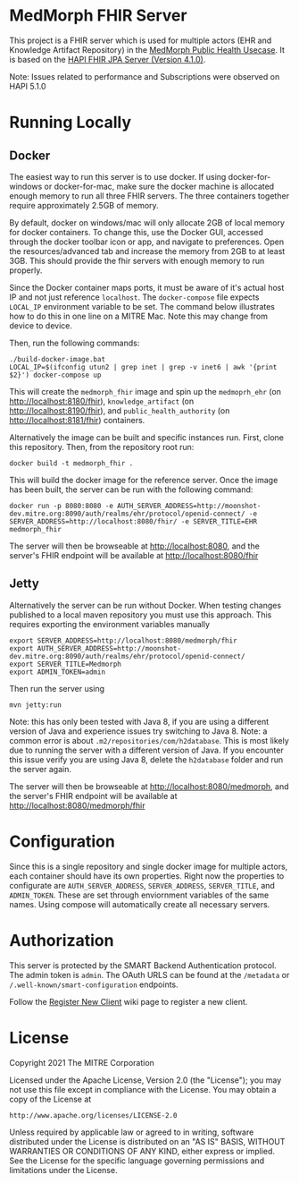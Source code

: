 # MedMorph FHIR Server

This project is a FHIR server which is used for multiple actors (EHR and Knowledge Artifact Repository) in the [MedMorph Public Health Usecase](https://build.fhir.org/ig/HL7/fhir-medmorph/usecases.html). It is based on the [HAPI FHIR JPA Server (Version 4.1.0)](https://github.com/hapifhir/hapi-fhir-jpaserver-starter).

Note: Issues related to performance and Subscriptions were observed on HAPI 5.1.0

# Running Locally

## Docker

The easiest way to run this server is to use docker. If using docker-for-windows or docker-for-mac, make sure the docker machine is allocated enough memory to run all three FHIR servers. The three containers together require approximately 2.5GB of memory.

By default, docker on windows/mac will only allocate 2GB of local memory for docker containers. To change this, use the Docker GUI, accessed through the docker toolbar icon or app, and navigate to preferences. Open the resources/advanced tab and increase the memory from 2GB to at least 3GB. This should provide the fhir servers with enough memory to run properly.

Since the Docker container maps ports, it must be aware of it's actual host IP and not just reference `localhost`. The `docker-compose` file expects `LOCAL_IP` environment variable to be set. The command below illustrates how to do this in one line on a MITRE Mac. Note this may change from device to device.

Then, run the following commands:

```
./build-docker-image.bat
LOCAL_IP=$(ifconfig utun2 | grep inet | grep -v inet6 | awk '{print $2}') docker-compose up
```

This will create the `medmorph_fhir` image and spin up the `medmoprh_ehr` (on [http://localhost:8180/fhir](http://localhost:8180/fhir)), `knowledge_artifact` (on [http://localhost:8190/fhir](http://localhost:8190/fhir)), and `public_health_authority` (on [http://localhost:8181/fhir](http://localhost:8181/fhir)) containers.

Alternatively the image can be built and specific instances run. First, clone this repository. Then, from the repository root run:

```
docker build -t medmorph_fhir .
```

This will build the docker image for the reference server. Once the image has
been built, the server can be run with the following command:

```
docker run -p 8080:8080 -e AUTH_SERVER_ADDRESS=http://moonshot-dev.mitre.org:8090/auth/realms/ehr/protocol/openid-connect/ -e SERVER_ADDRESS=http://localhost:8080/fhir/ -e SERVER_TITLE=EHR medmorph_fhir
```

The server will then be browseable at
[http://localhost:8080](http://localhost:8080), and the
server's FHIR endpoint will be available at
[http://localhost:8080/fhir](http://localhost:8080/fhir)

## Jetty

Alternatively the server can be run without Docker. When testing changes published to a local maven repository you must use this approach. This requires exporting the environment variables manually

```
export SERVER_ADDRESS=http://localhost:8080/medmorph/fhir
export AUTH_SERVER_ADDRESS=http://moonshot-dev.mitre.org:8090/auth/realms/ehr/protocol/openid-connect/
export SERVER_TITLE=Medmorph
export ADMIN_TOKEN=admin
```

Then run the server using

```
mvn jetty:run
```

Note: this has only been tested with Java 8, if you are using a different version of Java and experience issues try switching to Java 8.
Note: a common error is about `.m2/repositories/com/h2database`. This is most likely due to running the server with a different version of Java. If you encounter this issue verify you are using Java 8, delete the `h2database` folder and run the server again.

The server will then be browseable at
[http://localhost:8080/medmorph](http://localhost:8080/medmorph), and the
server's FHIR endpoint will be available at
[http://localhost:8080/medmorph/fhir](http://localhost:8080/medmorph/fhir)

# Configuration

Since this is a single repository and single docker image for multiple actors, each container should have its own properties. Right now the properties to configurate are `AUTH_SERVER_ADDRESS`, `SERVER_ADDRESS`, `SERVER_TITLE`, and `ADMIN_TOKEN`. These are set through enviornment variables of the same names. Using compose will automatically create all necessary servers.

# Authorization

This server is protected by the SMART Backend Authentication protocol. The admin token is `admin`. The OAuth URLS can be found at the `/metadata` or `/.well-known/smart-configuration` endpoints.

Follow the [Register New Client](https://github.com/mcode/medmorph-fhir-server/wiki/Register-New-Client) wiki page to register a new client.

# License

Copyright 2021 The MITRE Corporation

Licensed under the Apache License, Version 2.0 (the "License");
you may not use this file except in compliance with the License.
You may obtain a copy of the License at

    http://www.apache.org/licenses/LICENSE-2.0

Unless required by applicable law or agreed to in writing, software
distributed under the License is distributed on an "AS IS" BASIS,
WITHOUT WARRANTIES OR CONDITIONS OF ANY KIND, either express or implied.
See the License for the specific language governing permissions and
limitations under the License.
